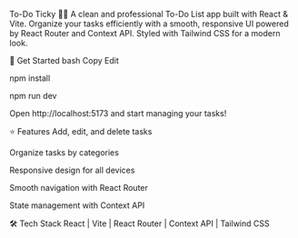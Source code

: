 To-Do Ticky 📝✨
A clean and professional To-Do List app built with React & Vite. Organize your tasks efficiently with a smooth, responsive UI powered by React Router and Context API. Styled with Tailwind CSS for a modern look.

🚀 Get Started
bash
Copy
Edit

npm install


npm run dev

Open http://localhost:5173 and start managing your tasks!

⭐ Features
Add, edit, and delete tasks

Organize tasks by categories

Responsive design for all devices

Smooth navigation with React Router

State management with Context API

🛠️ Tech Stack
React | Vite | React Router | Context API | Tailwind CSS

